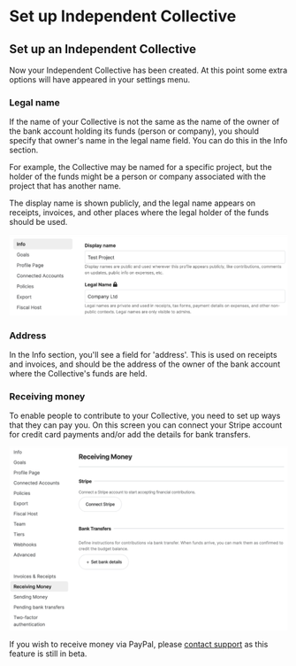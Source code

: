 # Set up Independent Collective

## Set up an Independent Collective

Now your Independent Collective has been created. At this point some extra options will have appeared in your settings menu.

### Legal name

If the name of your Collective is not the same as the name of the owner of the bank account holding its funds \(person or company\), you should specify that owner's name in the legal name field. You can do this in the Info section. 

For example, the Collective may be named for a specific project, but the holder of the funds might be a person or company associated with the project that has another name.

The display name is shown publicly, and the legal name appears on receipts, invoices, and other places where the legal holder of the funds should be used.

![](../.gitbook/assets/screen-shot-2021-09-30-at-2.47.23-pm.png)

### Address

In the Info section, you'll see a field for 'address'. This is used on receipts and invoices, and should be the address of the owner of the bank account where the Collective's funds are held.

### Receiving money

To enable people to contribute to your Collective, you need to set up ways that they can pay you. On this screen you can connect your Stripe account for credit card payments and/or add the details for bank transfers.

![](../.gitbook/assets/screen-shot-2021-09-30-at-2.43.14-pm.png)

If you wish to receive money via PayPal, please [contact support](mailto:support@opencollective.com) as this feature is still in beta.

